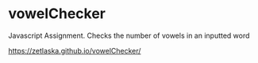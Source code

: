# vowelChecker
Javascript Assignment. Checks the number of vowels in an inputted word

https://zetlaska.github.io/vowelChecker/
